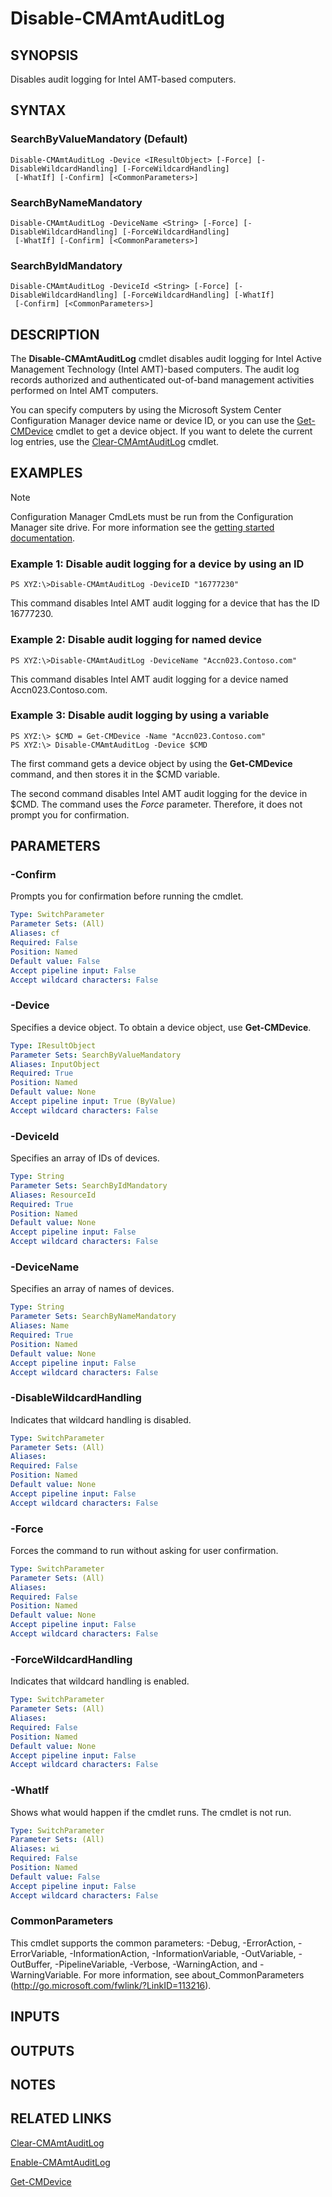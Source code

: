 ﻿---
external help file: AdminUI.PS.Oob.dll-Help.xml
online version: https://go.microsoft.com/fwlink/?linkid=833939
schema: 2.0.0
ms.assetid: 09ADAA08-AF61-48EB-A923-1E931C914A83
---

# Disable-CMAmtAuditLog

## SYNOPSIS
Disables audit logging for Intel AMT-based computers.

## SYNTAX

### SearchByValueMandatory (Default)
```
Disable-CMAmtAuditLog -Device <IResultObject> [-Force] [-DisableWildcardHandling] [-ForceWildcardHandling]
 [-WhatIf] [-Confirm] [<CommonParameters>]
```

### SearchByNameMandatory
```
Disable-CMAmtAuditLog -DeviceName <String> [-Force] [-DisableWildcardHandling] [-ForceWildcardHandling]
 [-WhatIf] [-Confirm] [<CommonParameters>]
```

### SearchByIdMandatory
```
Disable-CMAmtAuditLog -DeviceId <String> [-Force] [-DisableWildcardHandling] [-ForceWildcardHandling] [-WhatIf]
 [-Confirm] [<CommonParameters>]
```

## DESCRIPTION
The **Disable-CMAmtAuditLog** cmdlet disables audit logging for Intel Active Management Technology (Intel AMT)-based computers.
The audit log records authorized and authenticated out-of-band management activities performed on Intel AMT computers.

You can specify computers by using the Microsoft System Center Configuration Manager device name or device ID, or you can use the [Get-CMDevice](Get-CMDevice.md) cmdlet to get a device object.
If you want to delete the current log entries, use the [Clear-CMAmtAuditLog](Clear-CMAmtAuditLog.md) cmdlet.

## EXAMPLES

> [!NOTE]
> Configuration Manager CmdLets must be run from the Configuration Manager site drive.  For more information see the [getting started documentation](https://docs.microsoft.com/en-us/powershell/sccm/overview).


### Example 1: Disable audit logging for a device by using an ID
```
PS XYZ:\>Disable-CMAmtAuditLog -DeviceID "16777230"
```

This command disables Intel AMT audit logging for a device that has the ID 16777230.

### Example 2: Disable audit logging for named device
```
PS XYZ:\>Disable-CMAmtAuditLog -DeviceName "Accn023.Contoso.com"
```

This command disables Intel AMT audit logging for a device named Accn023.Contoso.com.

### Example 3: Disable audit logging by using a variable
```
PS XYZ:\> $CMD = Get-CMDevice -Name "Accn023.Contoso.com"
PS XYZ:\> Disable-CMAmtAuditLog -Device $CMD
```

The first command gets a device object by using the **Get-CMDevice** command, and then stores it in the $CMD variable.

The second command disables Intel AMT audit logging for the device in $CMD.
The command uses the *Force* parameter.
Therefore, it does not prompt you for confirmation.

## PARAMETERS

### -Confirm
Prompts you for confirmation before running the cmdlet.

```yaml
Type: SwitchParameter
Parameter Sets: (All)
Aliases: cf
Required: False
Position: Named
Default value: False
Accept pipeline input: False
Accept wildcard characters: False
```

### -Device
Specifies a device object.
To obtain a device object, use **Get-CMDevice**.

```yaml
Type: IResultObject
Parameter Sets: SearchByValueMandatory
Aliases: InputObject
Required: True
Position: Named
Default value: None
Accept pipeline input: True (ByValue)
Accept wildcard characters: False
```

### -DeviceId
Specifies an array of IDs of devices.

```yaml
Type: String
Parameter Sets: SearchByIdMandatory
Aliases: ResourceId
Required: True
Position: Named
Default value: None
Accept pipeline input: False
Accept wildcard characters: False
```

### -DeviceName
Specifies an array of names of devices.

```yaml
Type: String
Parameter Sets: SearchByNameMandatory
Aliases: Name
Required: True
Position: Named
Default value: None
Accept pipeline input: False
Accept wildcard characters: False
```

### -DisableWildcardHandling
Indicates that wildcard handling is disabled.

```yaml
Type: SwitchParameter
Parameter Sets: (All)
Aliases: 
Required: False
Position: Named
Default value: None
Accept pipeline input: False
Accept wildcard characters: False
```

### -Force
Forces the command to run without asking for user confirmation.

```yaml
Type: SwitchParameter
Parameter Sets: (All)
Aliases: 
Required: False
Position: Named
Default value: None
Accept pipeline input: False
Accept wildcard characters: False
```

### -ForceWildcardHandling
Indicates that wildcard handling is enabled.

```yaml
Type: SwitchParameter
Parameter Sets: (All)
Aliases: 
Required: False
Position: Named
Default value: None
Accept pipeline input: False
Accept wildcard characters: False
```

### -WhatIf
Shows what would happen if the cmdlet runs.
The cmdlet is not run.

```yaml
Type: SwitchParameter
Parameter Sets: (All)
Aliases: wi
Required: False
Position: Named
Default value: False
Accept pipeline input: False
Accept wildcard characters: False
```

### CommonParameters
This cmdlet supports the common parameters: -Debug, -ErrorAction, -ErrorVariable, -InformationAction, -InformationVariable, -OutVariable, -OutBuffer, -PipelineVariable, -Verbose, -WarningAction, and -WarningVariable. For more information, see about_CommonParameters (http://go.microsoft.com/fwlink/?LinkID=113216).

## INPUTS

## OUTPUTS

## NOTES

## RELATED LINKS

[Clear-CMAmtAuditLog](Clear-CMAmtAuditLog.md)

[Enable-CMAmtAuditLog](Enable-CMAmtAuditLog.md)

[Get-CMDevice](Get-CMDevice.md)


